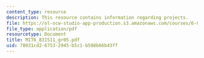 ```yaml
---
content_type: resource
description: This resource contains information regarding projects.
file: https://ol-ocw-studio-app-production.s3.amazonaws.com/courses/6-831-user-interface-design-and-implementation-spring-2011/78031cd267532945b5c1b598b66b43ff_MIT6_831S11_gr05.pdf
file_type: application/pdf
resourcetype: Document
title: MIT6_831S11_gr05.pdf
uid: 78031cd2-6753-2945-b5c1-b598b66b43ff
---
```

